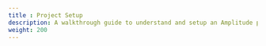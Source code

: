 ```yaml
---
title : Project Setup
description: A walkthrough guide to understand and setup an Amplitude project with all the available assets.
weight: 200
---
```

